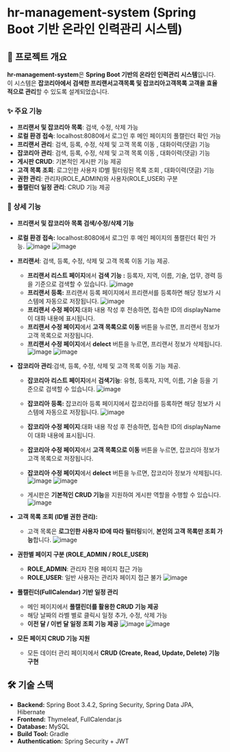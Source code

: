 # hr-management-system (Spring Boot 기반 온라인 인력관리 시스템)

## 📌 프로젝트 개요
**hr-management-system**은 **Spring Boot 기반의 온라인 인력관리 시스템**입니다.  
이 시스템은 **잡코리아에서 검색한 프리랜서고객목록 및 잡코리아고객목록 고객을 효율적으로 관리**할 수 있도록 설계되었습니다.

### ✨ 주요 기능

- **프리랜서 및 잡코리아 목록**: 검색, 수정, 삭제 가능
- **로컬 환경 접속**: localhost:8080에서 로그인 후 메인 페이지의 풀캘린더 확인 가능
- **프리랜서 관리**: 검색, 등록, 수정, 삭제 및 고객 목록 이동 , 대화이력(댓글) 기능
- **잡코리아 관리**: 검색, 등록, 수정, 삭제 및 고객 목록 이동 , 대화이력(댓글) 기능
- **게시판 CRUD**: 기본적인 게시판 기능 제공
- **고객 목록 조회**: 로그인한 사용자 ID별 필터링된 목록 조회 , 대화이력(댓글) 기능
- **권한 관리**: 관리자(ROLE_ADMIN)와 사용자(ROLE_USER) 구분
- **풀캘린더 일정 관리**: CRUD 기능 제공


### 🏢 **상세 기능**

- **프리랜서 및 잡코리아 목록 검색/수정/삭제 기능**
 
- **로컬 환경 접속:** localhost:8080에서 로그인 후 메인 페이지의 풀캘린더 확인 가능.
 ![image](https://github.com/user-attachments/assets/fff1b3f4-6f14-49dc-8baf-f02a39ad6dec)
![image](https://github.com/user-attachments/assets/3c581d2e-17d7-4563-838c-2f7f3e4bb40f)


- **프리랜서**: 검색, 등록, 수정, 삭제 및 고객 목록 이동 기능 제공.
  - **프리랜서 리스트 페이지**에서 **검색 기능 :** 등록자, 지역, 이름, 기술, 업무, 경력 등을 기준으로 검색할 수 있습니다.
    ![image](https://github.com/user-attachments/assets/a7744c8c-e133-4562-b7bf-29c2e1c9cc21)
  - **프리랜서 등록:** 프리랜서 등록 페이지에서 프리랜서를 등록하면 해당 정보가 시스템에 자동으로 저장됩니다.
    ![image](https://github.com/user-attachments/assets/be63ecfb-6383-43a6-917c-2e115c0114b2)
  - **프리랜서 수정 페이지**:대화 내용 작성 후 전송하면, 접속한 ID의 displayName이 대화 내용에 표시됩니다.
   - **프리랜서 수정 페이지**에서 **고객 목록으로 이동** 버튼을 누르면, 프리랜서 정보가 고객 목록으로 저장됩니다.
   - **프리랜서 수정 페이지**에서 **delect** 버튼을 누르면, 프리랜서 정보가 삭제됩니다.
    ![image](https://github.com/user-attachments/assets/39188348-5c62-4f93-bc3c-a17a9da89f2d)
    ![image](https://github.com/user-attachments/assets/407befc8-9927-4b69-a10c-8b5ac5de7db3)
  
  
 
- **잡코리아 관리**:검색, 등록, 수정, 삭제 및 고객 목록 이동 기능 제공.
  - **잡코리아 리스트 페이지**에서 **검색기능**: 유형, 등록자, 지역, 이름, 기술 등을 기준으로 검색할 수 있습니다.
   ![image](https://github.com/user-attachments/assets/db3a5f81-fad6-4c7a-99e5-15cfbe155ee5)

  - **잡코리아 등록:** 잡코리아 등록 페이지에서 잡코리아를 등록하면 해당 정보가 시스템에 자동으로 저장됩니다.
   ![image](https://github.com/user-attachments/assets/0c809c48-bf1c-4044-bb04-d118d2fd9fa5)

  - **잡코리아 수정 페이지**:대화 내용 작성 후 전송하면, 접속한 ID의 displayName이 대화 내용에 표시됩니다.  
  - **잡코리아 수정 페이지**에서 **고객 목록으로 이동** 버튼을 누르면, 잡코리아 정보가 고객 목록으로 저장됩니다.
  - **잡코리아 수정 페이지**에서 **delect** 버튼을 누르면, 잡코리아 정보가 삭제됩니다.
    ![image](https://github.com/user-attachments/assets/abd58aed-fb7a-4522-932b-33b48826d393)
    ![image](https://github.com/user-attachments/assets/b9426e6a-4edd-41b3-96c6-ed77eaf8c999)

  - 게시판은 **기본적인 CRUD 기능**을 지원하여 게시판 역할을 수행할 수 있습니다.
    ![image](https://github.com/user-attachments/assets/153e94f4-e115-46b8-9b36-687a10a4d4ab)

- **고객 목록 조회 (ID별 권한 관리):**  
  - 고객 목록은 **로그인한 사용자 ID에 따라 필터링**되어, **본인의 고객 목록만 조회 가능**합니다.
    ![image](https://github.com/user-attachments/assets/ecbe5706-9b54-4026-bc36-838409d43923)

- **권한별 페이지 구분 (ROLE_ADMIN / ROLE_USER)**  
  - **ROLE_ADMIN**: 관리자 전용 페이지 접근 가능  
  - **ROLE_USER**: 일반 사용자는 관리자 페이지 접근 불가
   ![image](https://github.com/user-attachments/assets/82af6be8-1f7e-44dd-a276-962f757033e9)

- **풀캘린더(FullCalendar) 기반 일정 관리**  
  - 메인 페이지에서 **풀캘린더를 활용한 CRUD 기능 제공**  
  - 해당 날짜의 라벨 별로 클릭시 일정 추가, 수정, 삭제 가능  
  - **이전 달 / 이번 달 일정 조회 기능 제공**
    ![image](https://github.com/user-attachments/assets/028c4674-adb0-4260-b60d-bfde96ee25f3)
    ![image](https://github.com/user-attachments/assets/8e3d1e10-3982-4264-a18c-4c2663082754)


- **모든 페이지 CRUD 기능 지원**  
  - 모든 데이터 관리 페이지에서 **CRUD (Create, Read, Update, Delete) 기능 구현**  

## 🛠 기술 스택
- **Backend:** Spring Boot 3.4.2, Spring Security, Spring Data JPA, Hibernate
- **Frontend:** Thymeleaf, FullCalendar.js
- **Database:** MySQL
- **Build Tool:** Gradle
- **Authentication:** Spring Security + JWT
